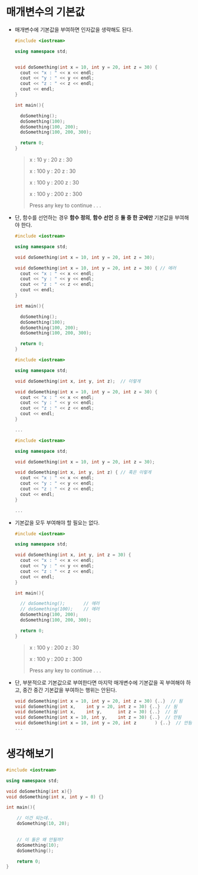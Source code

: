 # 매개변수의 기본값

- 매개변수에 기본값을 부여하면 인자값을 생략해도 된다.

  ```c++
  #include <iostream>
  
  using namespace std;
  
  
  void doSomething(int x = 10, int y = 20, int z = 30) {
  	cout << "x : " << x << endl;
  	cout << "y : " << y << endl;
  	cout << "z : " << z << endl;
  	cout << endl;
  }
  
  int main(){
  
  	doSomething();
  	doSomething(100);
  	doSomething(100, 200);
  	doSomething(100, 200, 300);
  
  	return 0;
  }
  ```

  > x : 10
  > y : 20
  > z : 30
  >
  > x : 100
  > y : 20
  > z : 30
  >
  > x : 100
  > y : 200
  > z : 30
  >
  > x : 100
  > y : 200
  > z : 300
  >
  > Press any key to continue . . .



- 단, 함수를 선언하는 경우 **함수 정의**, **함수 선언** 중 **둘 중 한 곳에만** 기본값을 부여해야 한다.

  ```c++
  #include <iostream>
  
  using namespace std;
  
  void doSomething(int x = 10, int y = 20, int z = 30);  
  
  void doSomething(int x = 10, int y = 20, int z = 30) { // 에러
  	cout << "x : " << x << endl;
  	cout << "y : " << y << endl;
  	cout << "z : " << z << endl;
  	cout << endl;
  }
  
  int main(){
  
  	doSomething();
  	doSomething(100);
  	doSomething(100, 200);
  	doSomething(100, 200, 300);
  
  	return 0;
  }
  ```

  ```c++
  #include <iostream>
  
  using namespace std;
  
  void doSomething(int x, int y, int z);  // 이렇게
  
  void doSomething(int x = 10, int y = 20, int z = 30) {
  	cout << "x : " << x << endl;
  	cout << "y : " << y << endl;
  	cout << "z : " << z << endl;
  	cout << endl;
  }
  
  ...
  ```

  ```c++
  #include <iostream>
  
  using namespace std;
  
  void doSomething(int x = 10, int y = 20, int z = 30);
  
  void doSomething(int x, int y, int z) { // 혹은 이렇게
  	cout << "x : " << x << endl;
  	cout << "y : " << y << endl;
  	cout << "z : " << z << endl;
  	cout << endl;
  }
  
  ...
  ```

  

- 기본값을 모두 부여해야 할 필요는 없다.

  ```C++
  #include <iostream>
  
  using namespace std;
  
  void doSomething(int x, int y, int z = 30) {
  	cout << "x : " << x << endl;
  	cout << "y : " << y << endl;
  	cout << "z : " << z << endl;
  	cout << endl;
  }
  
  int main(){
  
  	// doSomething();  		// 에러
  	// doSomething(100);	// 에러
  	doSomething(100, 200);
  	doSomething(100, 200, 300);
  
  	return 0;
  }
  ```

  > x : 100
  > y : 200
  > z : 30
  >
  > x : 100
  > y : 200
  > z : 300
  >
  > Press any key to continue . . .



- 단, 부분적으로 기본값으로 부여한다면 마지막 매개변수에 기본값을 꼭 부여해야 하고, 중간 중간 기본값을 부여하는 행위는 안된다.

  ```c++
  void doSomething(int x = 10, int y = 20, int z = 30) {..}  // 됨
  void doSomething(int x, 	 int y = 20, int z = 30) {..}  // 됨
  void doSomething(int x, 	 int y, 	 int z = 30) {..}  // 됨
  void doSomething(int x = 10, int y, 	 int z = 30) {..}  // 안됨
  void doSomething(int x = 10, int y = 20, int z	   ) {..}  // 안됨
  ...
  ```

  



# 생각해보기

```c++
#include <iostream>

using namespace std;

void doSomething(int x){}
void doSomething(int x, int y = 0) {}

int main(){

	// 이건 되는데..
	doSomething(10, 20); 
	

	// 이 둘은 왜 안될까?
	doSomething(10);
	doSomething();

	return 0;
}
```

